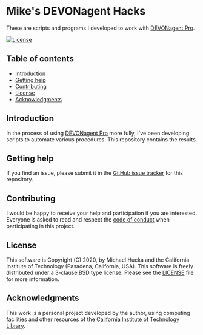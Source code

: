 Mike's DEVONagent Hacks
=======================

These are scripts and programs I developed to work with [DEVONagent Pro](https://www.devontechnologies.com/apps/devonagent).

[![License](https://img.shields.io/badge/License-BSD%203--Clause-blue.svg?style=flat-square)](https://choosealicense.com/licenses/bsd-3-clause)
<!--
[![Latest release](https://img.shields.io/github/v/release/mhucka/devonagent-hacks.svg?style=flat-square&color=b44e88)](https://github.com/mhucka/devonagent-hacks/releases) -->


Table of contents
-----------------

* [Introduction](#introduction)
* [Getting help](#getting-help)
* [Contributing](#contributing)
* [License](#license)
* [Acknowledgments](#authors-and-acknowledgments)


Introduction
------------

In the process of using [DEVONagent Pro](https://www.devontechnologies.com/apps/devonagent) more fully, I've been developing scripts to automate various procedures. This repository contains the results.


Getting help
------------

If you find an issue, please submit it in the [GitHub issue tracker](https://github.com/mhucka/devonthink-hacks/issues) for this repository.


Contributing
------------

I would be happy to receive your help and participation if you are interested.  Everyone is asked to read and respect the [code of conduct](CODE_OF_CONDUCT.md) when participating in this project.


License
-------

This software is Copyright (C) 2020, by Michael Hucka and the California Institute of Technology (Pasadena, California, USA).  This software is freely distributed under a 3-clause BSD type license.  Please see the [LICENSE](LICENSE) file for more information.


Acknowledgments
---------------

This work is a personal project developed by the author, using computing facilities and other resources of the [California Institute of Technology Library](https://www.library.caltech.edu).
